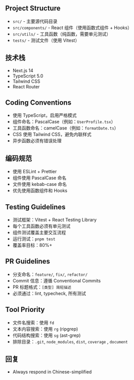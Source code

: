 ## Project Structure
- `src/` - 主要源代码目录
- `src/components/` - React 组件（使用函数式组件 + Hooks）
- `src/utils/` - 工具函数（纯函数，需要单元测试）
- `tests/` - 测试文件（使用 Vitest）

## 技术栈
- Next.js 14
- TypeScript 5.0
- Tailwind CSS
- React Router

## Coding Conventions
- 使用 TypeScript，启用严格模式
- 组件命名：PascalCase（例如：`UserProfile.tsx`）
- 工具函数命名：camelCase（例如：`formatDate.ts`）
- CSS 使用 Tailwind CSS，避免内联样式
- 异步函数必须有错误处理

## 编码规范
- 使用 ESLint + Prettier
- 组件使用 PascalCase 命名
- 文件使用 kebab-case 命名
- 优先使用函数组件和 Hooks

## Testing Guidelines
- 测试框架：Vitest + React Testing Library
- 每个工具函数必须有单元测试
- 组件测试覆盖主要交互流程
- 运行测试：`pnpm test`
- 覆盖率目标：80%+

## PR Guidelines
- 分支命名：`feature/`, `fix/`, `refactor/`
- Commit 信息：遵循 Conventional Commits
- PR 标题格式：`[类型] 简短描述`
- 必须通过：lint, typecheck, 所有测试

## Tool Priority
- 文件名搜索：使用 `fd`
- 文本内容搜索：使用 `rg` (ripgrep)
- 代码结构搜索：使用 `sg` (ast-grep)
- 排除目录：`.git`, `node_modules`, `dist`, `coverage` , `document`

## 回复
- Always respond in Chinese-simplified